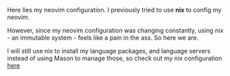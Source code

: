 Here lies my neovim configuration. I previously tried to use **nix** to config my neovim.

However, since my neovim configuration was changing constantly, using nix - an immutable system - feels like a pain in the ass. So here we are.

I will still use nix to install my language packages, and language servers instead of using Mason to manage those, so check out my nix configuration [here](https://github.com/qmi03/dotfiles/blob/master/modules/common/packages/configs/neovim/default.nix)
